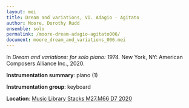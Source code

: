 ```yaml
---
layout: mei
title: Dream and variations, VI. Adagio - Agitato
author: Moore, Dorothy Rudd
ensemble: solo
permalink: /moore-dream-adagio-agitato006/
document: moore_dream_and_variations_006.mei
---
```


In *Dream and variations: for solo piano: 1974.* New York, NY: American Composers Alliance Inc., 2020.

**Instrumentation summary**: piano (1)

**Instrumentation group**: keyboard

**Location**: <a href="https://tufts.primo.exlibrisgroup.com/permalink/01TUN_INST/1kc9gia/alma991018326542503851" target="_blank">Music Library Stacks M27.M66 D7 2020</a>
